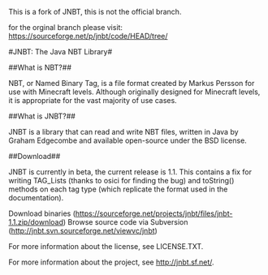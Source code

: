 This is a fork of JNBT, this is not the official branch.

for the orginal branch please visit:
https://sourceforge.net/p/jnbt/code/HEAD/tree/

#JNBT: The Java NBT Library#

##What is NBT?##

NBT, or Named Binary Tag, is a file format created by Markus Persson for use with Minecraft levels. Although originally designed for Minecraft levels, it is appropriate for the vast majority of use cases.

##What is JNBT?##

JNBT is a library that can read and write NBT files, written in Java by Graham Edgecombe and available open-source under the BSD license.

##Download##

JNBT is currently in beta, the current release is 1.1. This contains a fix for writing TAG_Lists (thanks to osici for finding the bug) and toString() methods on each tag type (which replicate the format used in the documentation).

Download binaries (https://sourceforge.net/projects/jnbt/files/jnbt-1.1.zip/download)
Browse source code via Subversion (http://jnbt.svn.sourceforge.net/viewvc/jnbt)


For more information about the license, see LICENSE.TXT.

For more information about the project, see http://jnbt.sf.net/.